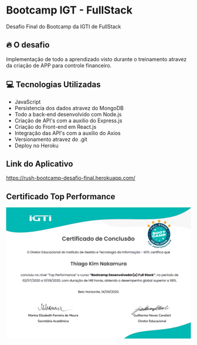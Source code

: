 # Bootcamp IGT - FullStack 
Desafio Final do Bootcamp da IGTI de FullStack

## 🔥 O desafio

Implementação de todo a aprendizado visto durante o treinamento atravez da criação de APP para controle financeiro.

## 💻 Tecnologias Utilizadas

- JavaScript
- Persistencia dos dados atravez do MongoDB
- Todo a back-end desenvolvido com Node.js
- Criação de API's com a auxilio do Express.js
- Criação do Front-end em React.js
- Integração das API's com a auxilio do Axios
- Versionamento atravez do .git
- Deploy no Heroku

## Link do Aplicativo
https://rush-bootcamp-desafio-final.herokuapp.com/

## Certificado Top Performance

![Cat](https://github.com/thiagokim17/bootcamp_igti/blob/master/certificado.png)
